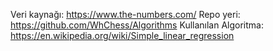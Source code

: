 Veri kaynağı: https://www.the-numbers.com/
Repo yeri: https://github.com/WhChess/Algorithms
Kullanılan Algoritma: https://en.wikipedia.org/wiki/Simple_linear_regression